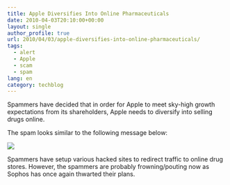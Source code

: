 ```yaml
---
title: Apple Diversifies Into Online Pharmaceuticals
date: 2010-04-03T20:10:00+00:00
layout: single
author_profile: true
url: 2010/04/03/apple-diversifies-into-online-pharmaceuticals/
tags:
  - alert
  - Apple
  - scam
  - spam
lang: en
category: techblog
---
```

Spammers have decided that in order for Apple to meet sky-high growth expectations from its shareholders, Apple needs to diversify into selling drugs online.

The spam looks similar to the following message below:

[![](http://1.bp.blogspot.com/_vaUVXcmC3OI/S7eZnrzTR6I/AAAAAAAABew/rs7bsT3thEw/s400/applescam.JPG)](http://1.bp.blogspot.com/_vaUVXcmC3OI/S7eZnrzTR6I/AAAAAAAABew/rs7bsT3thEw/s1600-h/applescam.JPG)

Spammers have setup various hacked sites to redirect traffic to online drug stores. However, the spammers are probably frowning/pouting now as Sophos has once again thwarted their plans.